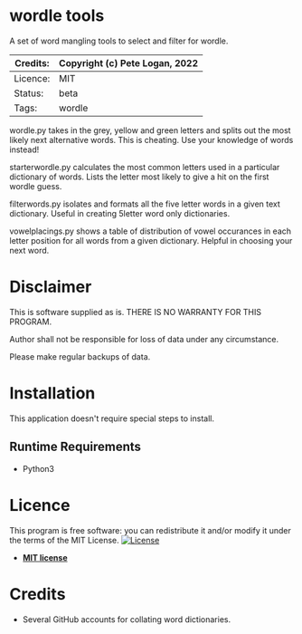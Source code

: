 # wordle tools
A set of word mangling tools to select and filter for wordle. 

| Credits: | Copyright (c) Pete Logan, 2022 
| --- | --- 
| Licence: | MIT 
| Status: | beta 
| Tags: | wordle

wordle.py takes in the grey, yellow and green letters and splits out the most likely next alternative words. This is cheating. Use your knowledge of words instead!

starterwordle.py calculates the most common letters used in a particular dictionary of words. Lists the letter most likely to give a hit on the first wordle guess.

filterwords.py isolates and formats all the five letter words in a given text dictionary. Useful in creating 5letter word only dictionaries.

vowelplacings.py shows a table of distribution of vowel occurances in each letter position for all words from a given dictionary. Helpful in choosing your next word. 

Disclaimer
==========

This is software supplied as is. THERE IS NO WARRANTY FOR THIS PROGRAM.

Author shall not be responsible for loss of data under any circumstance.

Please make regular backups of data.


Installation
============

This application doesn't require special steps to install.

Runtime Requirements
-------------------
* Python3


Licence
=======

This program is free software: you can redistribute it and/or modify
it under the terms of the MIT License. 
[![License](http://img.shields.io/:license-mit-blue.svg?style=flat-square)](http://badges.mit-license.org)

- **[MIT license](http://opensource.org/licenses/mit-license.php)**

Credits
=======
* Several GitHub accounts for collating word dictionaries. 